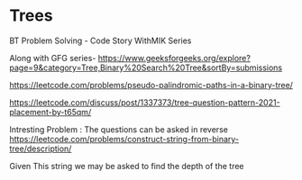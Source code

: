 # Trees
BT Problem Solving - Code Story WithMIK Series

Along with GFG series- https://www.geeksforgeeks.org/explore?page=9&category=Tree,Binary%20Search%20Tree&sortBy=submissions



https://leetcode.com/problems/pseudo-palindromic-paths-in-a-binary-tree/

https://leetcode.com/discuss/post/1337373/tree-question-pattern-2021-placement-by-t65qm/


Intresting Problem : The questions can be asked in reverse
https://leetcode.com/problems/construct-string-from-binary-tree/description/

Given This string we may be asked to find the depth of the tree
